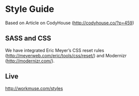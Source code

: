 Style Guide 
=========
Based on Article on CodyHouse (http://codyhouse.co/?p=459)

SASS and CSS
------------
We have integrated Eric Meyer’s CSS reset rules (http://meyerweb.com/eric/tools/css/reset/) and Modernizr (http://modernizr.com/).

Live
----------
http://workmuse.com/styles
